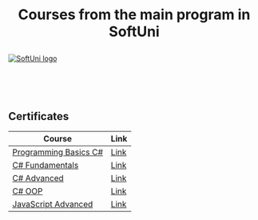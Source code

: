 # <p align="center"> Courses from the main program in SoftUni <p>

<a href="https://softuni.bg/trainings/courses" rel="Courses">  ![SoftUni logo][logo] <a/>

[logo]: http://innovationstarterbox.bg/wp-content/uploads/2016/05/Softuni_logo_trasparent.png "Logo Title Text 2"

<br/>
<br/>
<br/>

<h2> Certificates </h2>

|**Course**|**Link**| 
|---|---|
|<a href="https://softuni.bg/trainings/2896/programming-basics-with-c-sharp-april-2020" > Programming Basics C# </a> |<a href="https://softuni.bg/certificates/details/82659/c98660c5"> Link</a> |
|<a href="https://softuni.bg/trainings/3135/csharp-fundamentals-september-2020"> C# Fundamentals </a>| <a href="https://softuni.bg/certificates/details/96553/98d72202"> Link</a> |
|<a href=https://softuni.bg/trainings/3210/csharp-advanced-january-2021> C# Advanced </a>| <a href=https://softuni.bg/certificates/details/98118/0a863e86> Link</a> |
|<a href=https://softuni.bg/trainings/3214/csharp-oop-february-2021/internal> C# OOP </a>| <a href=https://softuni.bg/certificates/details/104257/42230f43> Link</a> |
|<a href=https://softuni.bg/trainings/3347/js-advanced-may-2021/internal> JavaScript Advanced </a>| <a href=https://softuni.bg/certificates/details/108165/a7af54d8> Link</a> |
